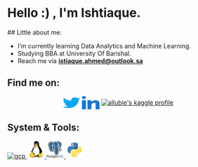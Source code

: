 <h1>Hello :) , I'm Ishtiaque.</h1>
## Little about me:

- I’m currently learning Data Analytics and Machine Learning.
- Studying BBA at University Of Barishal.
- Reach me via **istiaque.ahmed@outlook.sa**

## Find me on:
<p align="center">
<a href="https://twitter.com/allubie" target="blank"><img align="center" src="https://raw.githubusercontent.com/allubie/miscs/refs/heads/main/icons/Social/twitter.svg" alt="allubie's twitter profile" height="30" width="40" /></a>
<a href="https://linkedin.com/in/ishtiaque-ahmed-8139682bb" target="blank"><img align="center" src="https://raw.githubusercontent.com/allubie/miscs/refs/heads/main/icons/Social/linked-in-alt.svg" alt="allubie's linkedin profile" height="30" width="40" /></a>
<a href="https://kaggle.com/allubie" target="blank"><img align="center" src="https://raw.githubusercontent.com/rahuldkjain/github-profile-readme-generator/master/src/images/icons/Social/kaggle.svg" alt="allubie's kaggle profile" height="30" width="40" /></a>
</p>

## System & Tools:
<p align="left"> <a href="https://cloud.google.com" target="_blank" rel="noreferrer"> <img src="https://www.vectorlogo.zone/logos/google_cloud/google_cloud-icon.svg" alt="gcp" width="40" height="40"/> </a> <a href="https://www.linux.org/" target="_blank" rel="noreferrer"> <img src="https://raw.githubusercontent.com/devicons/devicon/master/icons/linux/linux-original.svg" alt="linux" width="40" height="40"/> </a> <a href="https://www.postgresql.org" target="_blank" rel="noreferrer"> <img src="https://raw.githubusercontent.com/devicons/devicon/master/icons/postgresql/postgresql-original-wordmark.svg" alt="postgresql" width="40" height="40"/> </a> <a href="https://www.python.org" target="_blank" rel="noreferrer"> <img src="https://raw.githubusercontent.com/devicons/devicon/master/icons/python/python-original.svg" alt="python" width="40" height="40"/> </a> </p>
